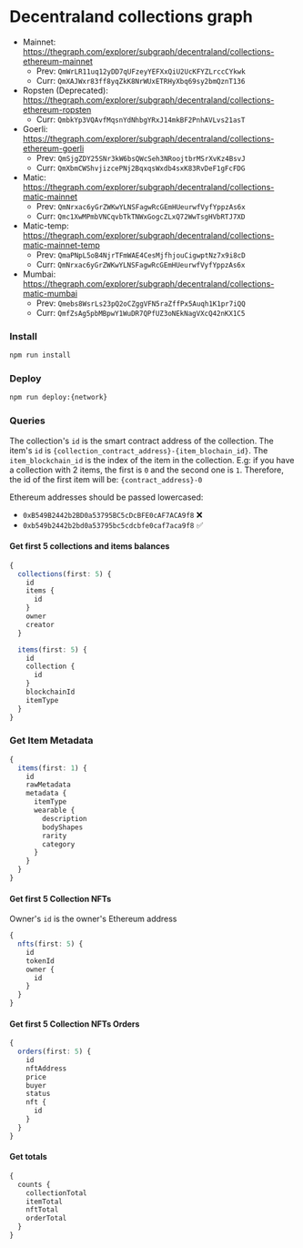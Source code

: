 # Decentraland collections graph

- Mainnet: https://thegraph.com/explorer/subgraph/decentraland/collections-ethereum-mainnet 
  - Prev: `QmWrLR11uq12yDD7qUFzeyYEFXxQiU2UcKFYZLrccCYkwk`
  - Curr: `QmXAJWxr83ff8yqZkK8NrWUxETRHyXbq69sy2bmQznT136`
- Ropsten (Deprecated): https://thegraph.com/explorer/subgraph/decentraland/collections-ethereum-ropsten 
  - Curr: `QmbkYp3VQAvfMqsnYdNhbgYRxJ14mkBF2PnhAVLvs21asT`
- Goerli: https://thegraph.com/explorer/subgraph/decentraland/collections-ethereum-goerli 
  - Prev: `QmSjgZDY25SNr3kW6bsQWcSeh3NRoojtbrMSrXvKz4BsvJ`
  - Curr: `QmXbmCWShvjizcePNj2BqxqsWxdb4sxK83RvDeF1gFcFDG`
- Matic: https://thegraph.com/explorer/subgraph/decentraland/collections-matic-mainnet 
  - Prev: `QmNrxac6yGrZWKwYLNSFagwRcGEmHUeurwfVyfYppzAs6x`
  - Curr: `Qmc1XwMPmbVNCqvbTkTNWxGogcZLxQ72WwTsgHVbRTJ7XD`
- Matic-temp: https://thegraph.com/explorer/subgraph/decentraland/collections-matic-mainnet-temp 
  - Prev: `QmaPNpL5oB4NjrTFmWAE4CesMjfhjouCigwptNz7x9i8cD`
  - Curr: `QmNrxac6yGrZWKwYLNSFagwRcGEmHUeurwfVyfYppzAs6x`
- Mumbai: https://thegraph.com/explorer/subgraph/decentraland/collections-matic-mumbai          
  - Prev: `Qmebs8WsrLs23pQ2oCZggVFN5raZffPx5Auqh1K1pr7iQQ`
  - Curr: `QmfZsAg5pbMBpwY1WuDR7QPfUZ3oNEkNagVXcQ42nKX1C5`

### Install

```bash
npm run install
```

### Deploy

```bash
npm run deploy:{network}
```

### Queries

The collection's `id` is the smart contract address of the collection.
The item's `id` is `{collection_contract_address}-{item_blochain_id}`. The `item_blockchain_id` is the index of the item in the collection. E.g: if you have a collection with 2 items, the first is `0` and the second one is `1`. Therefore, the id of the first item will be: `{contract_address}-0`

Ethereum addresses should be passed lowercased:

- `0xB549B2442b2BD0a53795BC5cDcBFE0cAF7ACA9f8` ❌
- `0xb549b2442b2bd0a53795bc5cdcbfe0caf7aca9f8` ✅

#### Get first 5 collections and items balances

```typescript
{
  collections(first: 5) {
    id
    items {
      id
    }
    owner
    creator
  }

  items(first: 5) {
    id
    collection {
      id
    }
    blockchainId
    itemType
  }
}
```

### Get Item Metadata

```typescript
{
  items(first: 1) {
    id
    rawMetadata
    metadata {
      itemType
      wearable {
        description
        bodyShapes
        rarity
        category
      }
    }
  }
}
```

#### Get first 5 Collection NFTs

Owner's `id` is the owner's Ethereum address

```typescript
{
  nfts(first: 5) {
    id
    tokenId
    owner {
      id
    }
  }
}
```

#### Get first 5 Collection NFTs Orders

```typescript
{
  orders(first: 5) {
    id
    nftAddress
    price
    buyer
    status
    nft {
      id
    }
  }
}
```

#### Get totals

```typescript
{
  counts {
    collectionTotal
    itemTotal
    nftTotal
    orderTotal
  }
}
```
